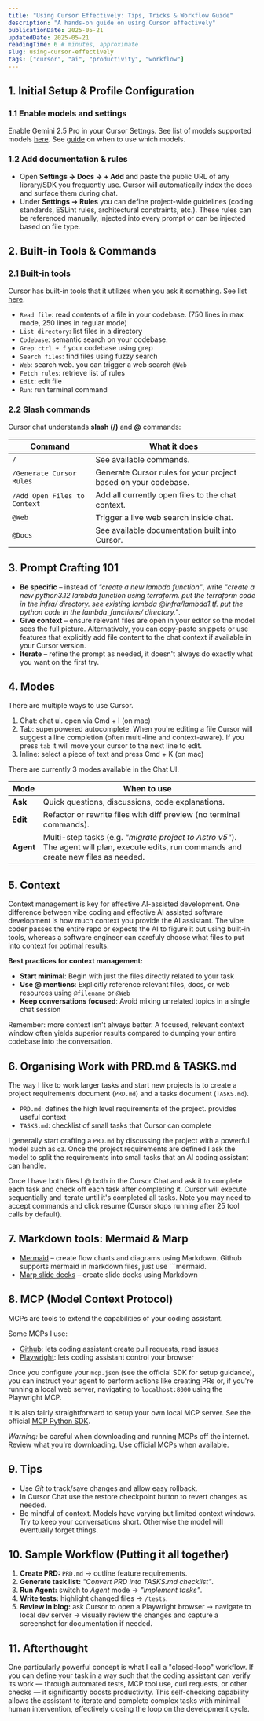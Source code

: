 ```yaml
---
title: "Using Cursor Effectively: Tips, Tricks & Workflow Guide"
description: "A hands-on guide on using Cursor effectively"
publicationDate: 2025-05-21
updatedDate: 2025-05-21
readingTime: 6 # minutes, approximate
slug: using-cursor-effectively
tags: ["cursor", "ai", "productivity", "workflow"]
---
```


## 1. Initial Setup & Profile Configuration

### 1.1 Enable models and settings

Enable Gemini 2.5 Pro in your Cursor Settngs.
See list of models supported models [here](https://docs.cursor.com/models).
See [guide](https://x.com/ericzakariasson/status/1922434149568430304) on when to use which models.

<!-- Enable *Full folder contents* under Cursor Settings → Features. -->

### 1.2 Add documentation & rules

*  Open **Settings → Docs → + Add** and paste the public URL of any library/SDK you frequently use.  Cursor will automatically index the docs and surface them during chat.
*  Under **Settings → Rules** you can define project-wide guidelines (coding standards, ESLint rules, architectural constraints, etc.).  These rules can be referenced manually, injected into every prompt or can be injected based on file type.

## 2. Built-in Tools & Commands

### 2.1 Built-in tools

Cursor has built-in tools that it utilizes when you ask it something. See list [here](https://docs.cursor.com/chat/tools).

- `Read file`: read contents of a file in your codebase. (750 lines in max mode, 250 lines in regular mode)
- `List directory`: list files in a directory
- `Codebase`: semantic search on your codebase.
- `Grep`: `ctrl + f` your codebase using grep
- `Search files`: find files using fuzzy search
- `Web`: search web. you can trigger a web search `@Web`
- `Fetch rules`: retrieve list of rules
- `Edit`: edit file
- `Run`: run terminal command

### 2.2 Slash commands

Cursor chat understands **slash (/)** and **@** commands:

| Command | What it does |
|---------|--------------|
| `/` | See available commands. |
| `/Generate Cursor Rules` | Generate Cursor rules for your project based on your codebase. |
| `/Add Open Files to Context` | Add all currently open files to the chat context. |
| `@Web` | Trigger a live web search inside chat. |
| `@Docs` | See available documentation built into Cursor. |

## 3. Prompt Crafting 101

* **Be specific** – instead of *"create a new lambda function"*, write *"create a new python3.12 lambda function using terraform. put the terraform code in the infra/ directory. see existing lambda @infra/lambda1.tf. put the python code in the lambda_functions/ directory."*.
* **Give context** – ensure relevant files are open in your editor so the model sees the full picture. Alternatively, you can copy-paste snippets or use features that explicitly add file content to the chat context if available in your Cursor version.
* **Iterate** – refine the prompt as needed, it doesn't always do exactly what you want on the first try.

## 4. Modes

There are multiple ways to use Cursor.

1. Chat: chat ui. open via Cmd + I (on mac)
2. Tab: superpowered autocomplete. When you're editing a file Cursor will suggest a line completion (often multi-line and context-aware). If you press `tab` it will move your cursor to the next line to edit.
3. Inline: select a piece of text and press Cmd + K (on mac)

There are currently 3 modes available in the Chat UI.

| Mode | When to use |
|------|-------------|
| **Ask** | Quick questions, discussions, code explanations. |
| **Edit** | Refactor or rewrite files with diff preview (no terminal commands). |
| **Agent** | Multi-step tasks (e.g. *"migrate project to Astro v5"*).  The agent will plan, execute edits, run commands and create new files as needed. |

## 5. Context

Context management is key for effective AI-assisted development. One difference between vibe coding and effective AI assisted software development is how much context you provide the AI assistant. The vibe coder passes the entire repo or expects the AI to figure it out using built-in tools, whereas a software engineer can carefuly choose what files to put into context for optimal results.

**Best practices for context management:**

- **Start minimal**: Begin with just the files directly related to your task
- **Use @ mentions**: Explicitly reference relevant files, docs, or web resources using `@filename` or `@Web`
- **Keep conversations focused**: Avoid mixing unrelated topics in a single chat session

Remember: more context isn't always better. A focused, relevant context window often yields superior results compared to dumping your entire codebase into the conversation.

## 6. Organising Work with PRD.md & TASKS.md

The way I like to work larger tasks and start new projects is to create a project requirements document (`PRD.md`) and a tasks document (`TASKS.md`).

- `PRD.md`: defines the high level requirements of the project. provides useful context
- `TASKS.md`: checklist of small tasks that Cursor can complete

I generally start crafting a `PRD.md` by discussing the project with a powerful model such as `o3`. Once the project requirements are defined I ask the model to split the requirements into small tasks that an AI coding assistant can handle.

Once I have both files I @ both in the Cursor Chat and ask it to complete each task and check off each task after completing it. Cursor will execute sequentially and iterate until it's completed all tasks. Note you may need to accept commands and click resume (Cursor stops running after 25 tool calls by default).

## 7. Markdown tools: Mermaid & Marp

* [Mermaid](https://mermaid.js.org/) – create flow charts and diagrams using Markdown. Github supports mermaid in markdown files, just use ```mermaid.
* [Marp slide decks](https://marp.app/) – create slide decks using Markdown

## 8. MCP (Model Context Protocol)

MCPs are tools to extend the capabilities of your coding assistant.

Some MCPs I use:

- [Github](https://github.com/github/github-mcp-server): lets coding assistant create pull requests, read issues
- [Playwright](https://github.com/microsoft/playwright-mcp): lets coding assistant control your browser

Once you configure your `mcp.json` (see the official SDK for setup guidance), you can instruct your agent to perform actions like creating PRs or, if you're running a local web server, navigating to `localhost:8000` using the Playwright MCP.

It is also fairly straightforward to setup your own local MCP server. See the official [MCP Python SDK](https://github.com/modelcontextprotocol/python-sdk).

*Warning:* be careful when downloading and running MCPs off the internet. Review what you're downloading. Use official MCPs when available.

## 9. Tips

- Use *Git* to track/save changes and allow easy rollback.
- In Cursor Chat use the restore checkpoint button to revert changes as needed.
- Be mindful of context. Models have varying but limited context windows. Try to keep your conversations short. Otherwise the model will eventually forget things.

## 10. Sample Workflow (Putting it all together)

1. **Create PRD:** `PRD.md` → outline feature requirements.
2. **Generate task list:** *"Convert PRD into TASKS.md checklist"*.
3. **Run Agent:** switch to *Agent* mode → *"Implement tasks"*.
4. **Write tests:** highlight changed files → `/tests`.
5. **Review in blog:** ask Cursor to open a Playwright browser → navigate to local dev server → visually review the changes and capture a screenshot for documentation if needed.

## 11. Afterthought

One particularly powerful concept is what I call a "closed-loop" workflow. If you can define your task in a way such that the coding assistant can verify its work — through automated tests, MCP tool use, curl requests, or other checks — it significantly boosts productivity. This self-checking capability allows the assistant to iterate and complete complex tasks with minimal human intervention, effectively closing the loop on the development cycle.
